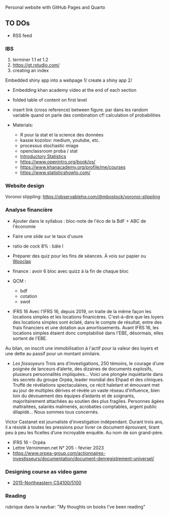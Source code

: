 Personal website with GitHub Pages and Quarto

## TO DOs

- RSS feed

### IBS

1. terminer 1.1 et 1.2
2. https://gt.rstudio.com/
3. creating an index

Embedded shiny app into a webpage
1/ create a shiny app
2/

- Embedding khan academy video at the end of each section
- folded table of content on first level
- insert link (cross reference) between figure. par dans les random variable quand on parle des combination cf! calculation of probabilities

- Materials:
  - R pour la stat et la science des données
  - kassie kozolov: medium, youtube, etc.
  - processus stochastic miage
  - openclassroom proba / stat
  - [Introductory Statistics](https://openstax.org/details/books/introductory-statistics-2e?Book%20details)
  - https://www.openintro.org/book/os/
  - https://www.khanacademy.org/profile/me/courses
  - https://www.statisticshowto.com/

### Website design

Voronoi stippling: https://observablehq.com/@mbostock/voronoi-stippling

### Analyse financière

- Ajouter dans le syllabus : bloc-note de l'éco de la BdF + ABC de l'économie
- Faire une slide sur le taux d'usure
- ratio de cock 8% : bâle I
- Préparer des quiz pour les fins de séances. À vois sur papier ou [Wooclap](https://www.wooclap.com/fr/)
- finance : avoir 6 bloc avec quizz à la fin de chaque bloc
- QCM :

  - bdf
  - cotation
  - swot

- IFRS 16
  Avec l'IFRS 16, depuis 2019, on traite de la même façon les locations simples
  et les locations finanicères. C'est-à-dire que les loyers des locations simples
  sont éclaté, dans le compte de résultat, entre des frais financiers et une
  dotation aux amortissements. Avant IFRS 16, les locations simples étaient donc
  comptabilisé dans l'EBE, désormais, elles sortent de l'EBE.

Au bilan, on inscrit une immobilisation à l'actif pour la valeur des loyers et une
dette au passif pour un montant similaire.

- _Les fossoyeurs_
  Trois ans d’investigations, 250 témoins, le courage d’une poignée de lanceurs
  d’alerte, des dizaines de documents explosifs, plusieurs personnalités impliquées…
  Voici une plongée inquiétante dans les secrets du groupe Orpéa, leader mondial des
  Ehpad et des cliniques. Truffé de révélations spectaculaires, ce récit haletant
  et émouvant met au jour de multiples dérives et révèle un vaste réseau
  d’influence, bien loin du dévouement des équipes d’aidants et de soignants,
  majoritairement attachées au soutien des plus fragiles. Personnes âgées
  maltraitées, salariés malmenés, acrobaties comptables, argent public dilapidé…
  Nous sommes tous concernés.

Victor Castanet est journaliste d’investigation indépendant. Durant trois ans,
il a résisté à toutes les pressions pour livrer ce document éprouvant, tirant
peu à peu les ficelles d’une incroyable enquête. Au nom de son grand-père.

- IFRS 16 - Orpéa
- Lettre Vernimmen.net N° 205 - février 2023
- https://www.orpea-group.com/actionnaires-investisseurs/documentation/document-denregistrement-universel/

### Designing course as video game

- [2015-Northeastern CS4100/5100](https://mlhommet.wordpress.com/teaching/2015fai/)

### Reading

rubrique dans la navbar: "My thoughts on books I’ve been reading"
